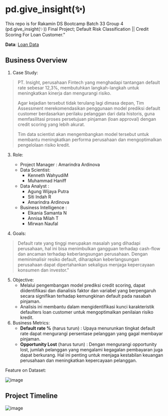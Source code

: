 # pd.give_insight(✨)
This repo is for Rakamin DS Bootcamp Batch 33 Group 4 (pd.give_insight(✨)) Final Project; Default Risk Classification || Credit Scoring For Loan Customer."

**Data**: [Loan Data](https://www.kaggle.com/datasets/subhamjain/loan-prediction-based-on-customer-behavior?select=Training+Data.csv)

## Business Overview
1. Case Study:
><p>PT. Insight, perusahaan Fintech yang menghadapi tantangan default rate sebesar 12,3%, membutuhkan langkah-langkah untuk meningkatkan kinerja dan mengurangi risiko.</p>
><p>Agar kejadian tersebut tidak terulang lagi dimasa depan, Tim Assessment merekomendasikan penggunaan model prediksi default customer berdasarkan perilaku pelanggan dari data historis, guna memfasilitasi proses persetujuan pinjaman (loan approval) dengan credit scoring yang lebih akurat.</p>
><p>Tim data scientist akan mengembangkan model tersebut untuk membantu meningkatkan performa perusahaan dan mengoptimalkan pengelolaan risiko kredit.</p>

3. Role:
   * Project Manager : Amarindra Ardinova
   * Data Scientist:
     - Kenneth WahyudiM
     - Muhammad Haniff
   * Data Analyst :
     - Agung Wijaya Putra
     - Siti Indah R
     - Amarindra Ardinova
   * Business Intelligence :
     - Elkania Samanta N
     - Annisa Milah T
     - Mirwan Naufal

4. Goals:
>Default rate yang tinggi merupakan masalah yang dihadapi perusahaan, hal ini bisa menimbulkan gangguan terhadap cash-flow dan ancaman terhadap keberlangsungan perusahaan. 
>Dengan meminimalisir resiko default, diharapkan keberlangsungan perusahaan dapat dipertahankan sekaligus menjaga kepercayaan konsumen dan investor."
5. Objective:
   - Melalui pengembangan model prediksi credit scoring, dapat diidentifikasi dan dianalisis faktor dan variabel yang berpengaruh secara signifikan terhadap kemungkinan default pada nasabah pinjaman.
   - Analisis ini membantu dalam mengidentifikasi kunci karakteristik defaulters loan customer untuk mengoptimalkan penilaian risiko kredit.
6. Business Metrics:
   - **Default rate %** (harus turun) :
     Upaya menurunkan tingkat default rate dapat mengurangi persentase pelanggan yang gagal membayar pinjaman.
   - **Opportunity Lost** (harus turun) :
     Dengan mengurangi opportunity lost, jumlah pelanggan yang mengalami kegagalan pembayaran juga dapat berkurang. Hal ini penting untuk menjaga kestabilan keuangan perusahaan dan meningkatkan kepercayaan pelanggan.

Feature on Dataset:

![image](https://github.com/Haniff-Toha/pd.give_insight/assets/68419391/42ed4b91-452e-4284-ae9f-512b8fdbbd9c)

## Project Timeline
![image](https://github.com/Haniff-Toha/pd.give_insight/assets/68419391/fd684a28-d21b-49df-8788-3a801267f8a6)


